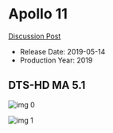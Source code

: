 # Apollo 11

[Discussion Post](https://www.avsforum.com/threads/bass-eq-for-filtered-movies.2995212/post-58207082)

* Release Date: 2019-05-14
* Production Year: 2019

## DTS-HD MA 5.1

![img 0](https://i.imgur.com/2rKyNZu.jpg)

![img 1](https://i.imgur.com/eYwwRJl.png)

